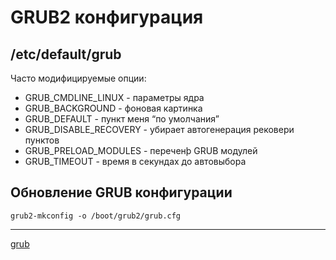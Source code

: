 # GRUB2 конфигурация

## /etc/default/grub

Часто модифицируемые опции:

* GRUB_CMDLINE_LINUX - параметры ядра
* GRUB_BACKGROUND - фоновая картинка
* GRUB_DEFAULT - пункт меня “по умолчания”
* GRUB_DISABLE_RECOVERY - убирает автогенерация рековери пунктов
* GRUB_PRELOAD_MODULES - переченþ GRUB модулей
* GRUB_TIMEOUT - время в секундах до автовыбора

## Обновление GRUB конфигурации

```
grub2-mkconfig -o /boot/grub2/grub.cfg
```

**********
[grub](/tags/grub.md)
